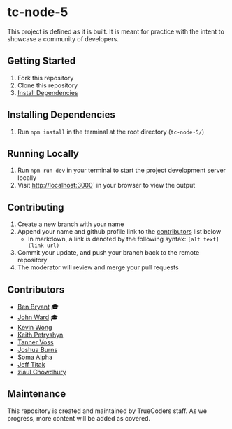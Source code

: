 # tc-node-5

This project is defined as it is built. It is meant for practice with the intent to showcase a community of developers.

## Getting Started

1. Fork this repository
2. Clone this repository
3. [Install Dependencies](#installing-dependencies)

## Installing Dependencies

1. Run `npm install` in the terminal at the root directory (`tc-node-5/`)

## Running Locally

1. Run `npm run dev` in your terminal to start the project development server locally
2. Visit [http://localhost:3000](http://localhost:3000)` in your browser to view the output

## Contributing

1. Create a new branch with your name
2. Append your name and github profile link to the [contributors](#contributors) list below
   - In markdown, a link is denoted by the following syntax: `[alt text](link url)`
3. Commit your update, and push your branch back to the remote repository
4. The moderator will review and merge your pull requests

## Contributors

- [Ben Bryant](https://github.com/Bryantellius) &#127891;
- [John Ward](https://github.com/johndward01) &#127891;
- [Kevin Wong](https://github.com/devkev1)
- [Keith Petryshyn](https://github.com/KeithPetr)
- [Tanner Voss](https://github.com/TannerVoss)
- [Joshua Burns](https://github.com/joshua-desu)
- [Soma Alpha](https://github.com/Soma-Alpha)
- [Jeff Titak](https://github.com/jtitak06)
- [ziaul Chowdhury](https://github.com/zianyc)

## Maintenance

This repository is created and maintained by TrueCoders staff. As we progress, more content will be added as covered.

